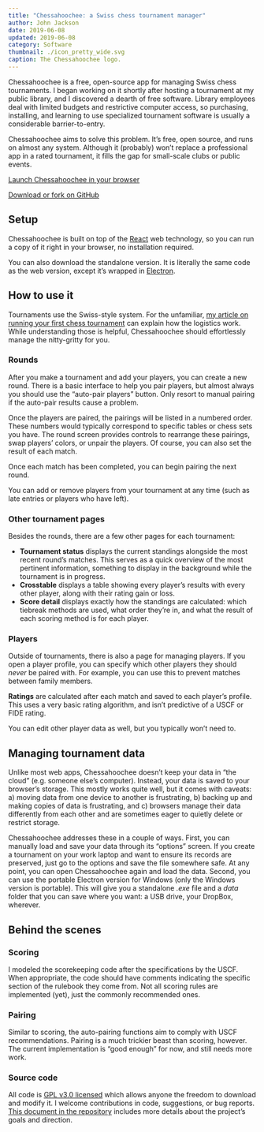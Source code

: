 ```yaml
---
title: "Chessahoochee: a Swiss chess tournament manager"
author: John Jackson
date: 2019-06-08
updated: 2019-06-08
category: Software
thumbnail: ./icon_pretty_wide.svg
caption: The Chessahoochee logo.
---
```

Chessahoochee is a free, open-source app for managing Swiss chess tournaments. I began working on it shortly after hosting a tournament at my public library, and I discovered a dearth of free software. Library employees deal with limited budgets and restrictive computer access, so purchasing, installing, and learning to use specialized tournament software is usually a considerable barrier-to-entry.

Chessahoochee aims to solve this problem. It’s free, open source, and runs on almost any system. Although it (probably) won’t replace a professional app in a rated tournament, it fills the gap for small-scale clubs or public events.

<p><div class="wp-block-button aligncenter download"><a class="wp-block-button__link" href="https://johnridesa.bike/chessahoochee/">Launch Chessahoochee in your browser</a></div></p>

<p><div class="wp-block-button aligncenter download"><a class="wp-block-button__link" href="https://github.com/johnridesabike/chessahoochee">Download or fork on GitHub</a></div></p>

## Setup

Chessahoochee is built on top of the [React](https://reactjs.org/) web technology, so you can run a copy of it right in your browser, no installation required.

You can also download the standalone version. It is literally the same code as the web version, except it’s wrapped in [Electron](https://electronjs.org/).

## How to use it

Tournaments use the Swiss-style system. For the unfamiliar, [my article on running your first chess tournament](http://programminglibrarian.org/articles/your-library%E2%80%99s-first-chess-tournament-opening-endgame) can explain how the logistics work. While understanding those is helpful, Chessahoochee should effortlessly manage the nitty-gritty for you.

### Rounds

After you make a tournament and add your players, you can create a new round. There is a basic interface to help you pair players, but almost always you should use the “auto-pair players” button. Only resort to manual pairing if the auto-pair results cause a problem.

Once the players are paired, the pairings will be listed in a numbered order. These numbers would typically correspond to specific tables or chess sets you have. The round screen provides controls to rearrange these pairings, swap players’ colors, or unpair the players. Of course, you can also set the result of each match.

Once each match has been completed, you can begin pairing the next round.

You can add or remove players from your tournament at any time (such as late entries or players who have left). 

### Other tournament pages

Besides the rounds, there are a few other pages for each tournament:

- **Tournament status** displays the current standings alongside the most recent round’s matches. This serves as a quick overview of the most pertinent information, something to display in the background while the tournament is in progress.
- **Crosstable** displays a table showing every player’s results with every other player, along with their rating gain or loss.
- **Score detail** displays exactly how the standings are calculated: which tiebreak methods are used, what order they’re in, and what the result of each scoring method is for each player.

### Players

Outside of tournaments, there is also a page for managing players. If you open a player profile, you can specify which other players they should *never* be paired with. For example, you can use this to prevent matches between family members.

**Ratings** are calculated after each match and saved to each player’s profile. This uses a very basic rating algorithm, and isn’t predictive of a USCF or FIDE rating.

You can edit other player data as well, but you typically won’t need to.

## Managing tournament data

Unlike most web apps, Chessahoochee doesn’t keep your data in “the cloud” (e.g. someone else’s computer). Instead, your data is saved to your browser’s storage. This mostly works quite well, but it comes with caveats: a) moving data from one device to another is frustrating, b) backing up and making copies of data is frustrating, and c) browsers manage their data differently from each other and are sometimes eager to quietly delete or restrict storage.

Chessahoochee addresses these in a couple of ways. First, you can manually load and save your data through its “options” screen. If you create a tournament on your work laptop and want to ensure its records are preserved, just go to the options and save the file somewhere safe. At any point, you can open Chessahoochee again and load the data. Second, you can use the portable Electron version for Windows (only the Windows version is portable). This will give you a standalone *.exe* file and a *data* folder that you can save where you want: a USB drive, your DropBox, wherever.

## Behind the scenes

### Scoring

I modeled the scorekeeping code after the specifications by the USCF. When appropriate, the code should have comments indicating the specific section of the rulebook they come from. Not all scoring rules are implemented (yet), just the commonly recommended ones.

### Pairing

Similar to scoring, the auto-pairing functions aim to comply with USCF recommendations. Pairing is a much trickier beast than scoring, however. The current implementation is “good enough” for now, and still needs more work.

### Source code

All code is [GPL v3.0 licensed](https://github.com/johnridesabike/chessahoochee/blob/master/LICENSE) which allows anyone the freedom to download and modify it. I welcome contributions in code, suggestions, or bug reports. [This document in the repository](https://github.com/johnridesabike/chessahoochee/blob/master/CONTRIBUTING.md) includes more details about the project’s goals and direction.